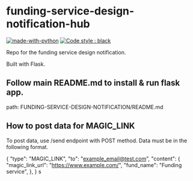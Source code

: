 # funding-service-design-notification-hub

[![made-with-python](https://img.shields.io/badge/Made%20with-Python-1f425f.svg)](https://www.python.org/)
[![Code style : black](https://img.shields.io/badge/code%20style-black-000000.svg)](https://github.com/psf/black)

Repo for the funding service design notification.

Built with Flask.

## Follow main README.md to install & run flask app.
path: FUNDING-SERVICE-DESIGN-NOTIFICATION/README.md

## How to post data for MAGIC_LINK
To post data, use /send endpoint with POST method. Data must be in the following format.

{
    "type": "MAGIC_LINK",
    "to": "example_email@test.com",
    "content": {
        "magic_link_url": "https://www.example.com/",
        "fund_name": "Funding service",
    },
}
s